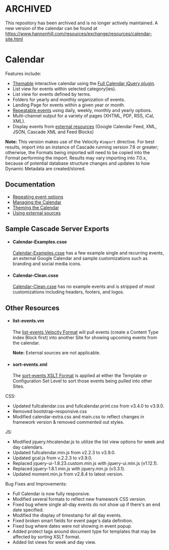# ARCHIVED

This repository has been archived and is no longer actively maintained. A new version of the calendar can be found at https://www.hannonhill.com/resources/exchange/resources/calendar-site.html

# Calendar

Features include:

- [Themable](docs/theming.md) interactive calendar using the [Full Calendar jQuery plugin](http://arshaw.com/fullcalendar/).
- List view for events within selected category(ies).
- List view for events defined by terms.
- Folders for yearly and monthly organization of events.
- Landing Page for events within a given year or month.
- [Repeatable events](docs/repeat-options.md) using daily, weekly, monthly and yearly options.
- Multi-channel output for a variety of pages (XHTML, PDF, RSS, iCal, XML).
- Display events from [external resources](docs/external-sources.md) (Google Calendar Feed, XML, JSON, Cascade XML and Feed Blocks)

**Note:** This version makes use of the Velocity `#import` directive. For best results, import into an instance of Cascade running version 7.6 or greater; otherwise, the Formats being imported will need to be copied into the Format performing the import. Results may vary importing into 7.0.x, because of potential database structure changes and updates to how Dynamic Metadata are created/stored.

## Documentation

- [Repeating event options](docs/repeat-options.md)
- [Managing the Calendar](docs/managing-the-calendar.md)
- [Theming the Calendar](docs/theming.md)
- [Using external sources](docs/external-sources.md)


## Sample Cascade Server Exports
- #### Calendar-Examples.csse

  [Calendar-Examples.csse](Calendar-Examples.csse) has a few example single and recurring events, an external Google Calendar and sample customizations such as branding and social media icons.

  
- #### Calendar-Clean.csse

  [Calendar-Clean.csse](Calendar-Clean.csse) has no example events and is stripped of most customizations including headers, footers, and logos.

  
## Other Resources
- #### list-events.vm

  The [list-events Velocity Format](list-events.vm) will pull events (create a Content Type Index Block first) into another Site for showing upcoming events from the calendar. 

  **Note:** External sources are not applicable.

- #### sort-events.xml

  The [sort-events XSLT Format](sort-events.xml) is applied at either the Template or Configuration Set Level to sort those events being pulled into other Sites.

CSS:
- Updated fullcalendar.css and fullcalendar.print.css from v3.4.0 to v3.9.0.
- Removed bootstrap-responsive.css
- Modified calendar-extra.css and main.css to reflect changes in framework version & removed commented out styles.

JS:
- Modified jquery.hhcalendar.js to utilize the list view options for week and day calendars.
- Updated fullcalendar.min.js from v2.2.3 to v3.9.0.
- Updated gcal.js from v.2.2.3 to v3.9.0.
- Replaced jquery-ui-1.8.23.custom.min.js with jquery-ui.min.js (v1.12.1).
- Replaced jquery-1.8.1.min.js with jquery.min.js (v3.3.1).
- Updated moment.min.js from v2.8.4 to latest version.


Bug Fixes and Improvements:
- Full Calendar is now fully responsive.
- Modified several formats to reflect new framework CSS version.
- Fixed bug where single all-day events do not show up if there's an end date specified.
- Modified the display of timestamp for all day events.
- Fixed broken smart fields for event page's data definition.
- Fixed bug where dates were not showing in event popup.
- Added protect tags around document type for templates that may be affected by sorting XSLT format.
- Added list views for week and day view.





